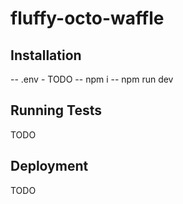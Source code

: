 # fluffy-octo-waffle

## Installation
-- .env - TODO
-- npm i
-- npm run dev

## Running Tests
TODO

## Deployment
TODO